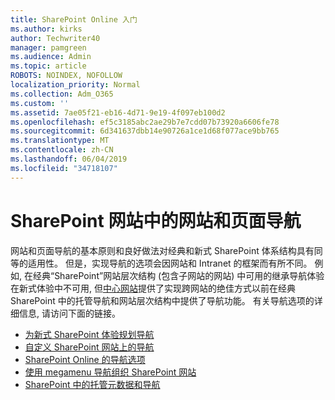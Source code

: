 ```yaml
---
title: SharePoint Online 入门
ms.author: kirks
author: Techwriter40
manager: pamgreen
ms.audience: Admin
ms.topic: article
ROBOTS: NOINDEX, NOFOLLOW
localization_priority: Normal
ms.collection: Adm_O365
ms.custom: ''
ms.assetid: 7ae05f21-eb16-4d71-9e19-4f097eb100d2
ms.openlocfilehash: ef5c3185abc2ae29b7e7cdd07b73920a6606fe78
ms.sourcegitcommit: 6d341637dbb14e90726a1ce1d68f077ace9bb765
ms.translationtype: MT
ms.contentlocale: zh-CN
ms.lasthandoff: 06/04/2019
ms.locfileid: "34718107"
---
```

# <a name="site-and-page-navigation-in-sharepoint-sites"></a>SharePoint 网站中的网站和页面导航

<p>网站和页面导航的基本原则和良好做法对经典和新式 SharePoint 体系结构具有同等的适用性。 但是，实现<em></em>导航的选项会因网站和 Intranet 的框架而有所不同。 例如, 在经典&ldquo;SharePoint&rdquo;网站层次结构 (包含子网站的网站) 中可用的继承导航体验在新式体验中不可用, 但<a href="https://support.office.com/article/fe26ae84-14b7-45b6-a6d1-948b3966427f" data-linktype="external">中心网站</a>提供了实现跨网站的绝佳方式以前在经典 SharePoint 中的托管导航和网站层次结构中提供了导航功能。 有关导航选项的详细信息, 请访问下面的链接。</p> <ul> <li><a href="https://docs.microsoft.com/en-us/sharepoint/plan-navigation-modern-experience">为新式 SharePoint 体验规划导航</a></li> <li><a href="https://support.office.com/en-us/article/customize-the-navigation-on-your-sharepoint-site-3cd61ae7-a9ed-4e1e-bf6d-4655f0bf25ca">自定义 SharePoint 网站上的导航</a></li> <li>
  <a href="https://docs.microsoft.com/en-us/office365/enterprise/navigation-options-for-sharepoint-online">SharePoint Online 的导航选项</a></li> <li><a href="https://techcommunity.microsoft.com/t5/Microsoft-SharePoint-Blog/Organize-your-SharePoint-sites-with-megamenu-navigation-and-new/ba-p/328068">使用 megamenu 导航组织 SharePoint 网站</a></li> <li><a href="https://docs.microsoft.com/en-us/sharepoint/dev/general-development/managed-metadata-and-navigation-in-sharepoint">SharePoint 中的托管元数据和导航</a></li> </ul>


